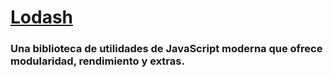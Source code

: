 # [Lodash](https://lodash.com/) 
### Una biblioteca de utilidades de JavaScript moderna que ofrece modularidad, rendimiento y extras.
